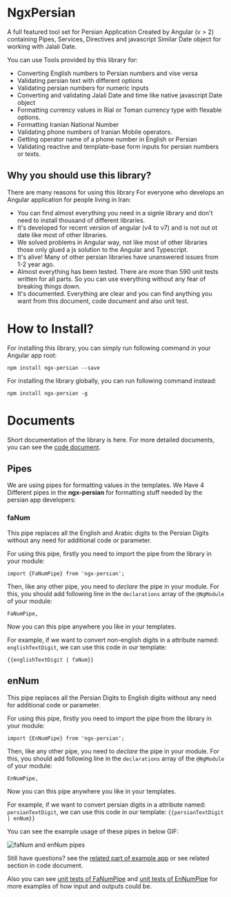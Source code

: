 
# NgxPersian

A full featured tool set for Persian Application Created by Angular (v > 2) containing Pipes, Services, Directives and javascript Similar Date object for working with Jalali Date.

You can use Tools provided by this library for:
- Converting English numbers to Persian numbers and vise versa 
- Validating persian text with different options
- Validating persian numbers for numeric inputs
- Converting and validating Jalali Date and time like native javascript Date object
- Formatting currency values in Rial or Toman currency type with flexable options.
- Formatting Iranian National Number
- Validating phone numbers of Iranian Mobile operators.
- Getting operator name of a phone number in English or Persian
- Validating reactive and template-base form inputs for persian numbers or texts.

## Why you should use this library?
There are many reasons for using this library For everyone who develops an Angular application for people living in Iran:
* You can find almost everything you need in a signle library and don't need to install thousand of different libraries.
* It's developed for recent version of angular (v4 to v7) and is not out ot date like most of other libraries.
* We solved problems in Angular way, not like most of other libraries those only glued a js solution to the Angular and Typescript.
* It's alive! Many of other persian libraries have unanswered issues from 1-2 year ago.
* Almost everything has been tested. There are more than 590 unit tests written for all parts. So you can use everything without any fear of breaking things down.
* It's documented. Everything are clear and you can find anything you want from this document, code document and also unit test.

# How to Install?
For installing this library, you can simply run following command in your Angular app root:

`npm install ngx-persian --save`

For installing the library globally, you can run following command instead:

`npm install ngx-persian -g`

# Documents
Short documentation of the library is here. For more detailed documents, you can see the [code document](http://).

## Pipes
We are using pipes for formatting values in the templates. We Have 4 Different pipes in the **ngx-persian** for formatting stuff needed by the persian app developers:
### faNum
This pipe replaces all the English and Arabic digits to the Persian Digits without any need for additional code or parameter.

For using this pipe, firstly you need to import the pipe from the library in your module:

`import {FaNumPipe} from 'ngx-persian';`

Then, like any other pipe, you need to _declare_ the pipe in your module. For this, you should add following line in the `declarations` array of the `@NgModule` of your module:

`FaNumPipe,`

Now you can this pipe anywhere you like in your templates.

For example, if we want to convert non-english digits in a attribute named: `englishTextDigit`, we can use this code in our template:

`{{englishTextDigit | faNum}}`

## enNum
This pipe replaces all the Persian Digits to English digits without any need for additional code or parameter.

For using this pipe, firstly you need to import the pipe from the library in your module:

`import {EnNumPipe} from 'ngx-persian';`

Then, like any other pipe, you need to _declare_ the pipe in your module. For this, you should add following line in the `declarations` array of the `@NgModule` of your module:

`EnNumPipe,`

Now you can this pipe anywhere you like in your templates.

For example, if we want to convert persian digits in a attribute named: `persianTextDigit`, we can use this code in our template:
`{{persianTextDigit | enNum}}`

You can see the example usage of these pipes in below GIF:

![faNum and enNum pipes](https://github.com/alihoseiny/ngx-persian/raw/master/Usage%20Examples/faNum%20and%20enNum%20pipes.gif "Animation of faNum and enNum pipes usage")

Still have questions? see the [related part of example app](#) or see related section in code document. 

Also you can see [unit tests of FaNumPipe](https://github.com/alihoseiny/ngx-persian/blob/master/projects/ngx-persian/src/lib/Pipes/faNum.pipe.spec.ts) and [unit tests of EnNumPipe](https://github.com/alihoseiny/ngx-persian/blob/master/projects/ngx-persian/src/lib/Pipes/enNum.pipe.spec.ts) for more examples of how input and outputs could be. 
